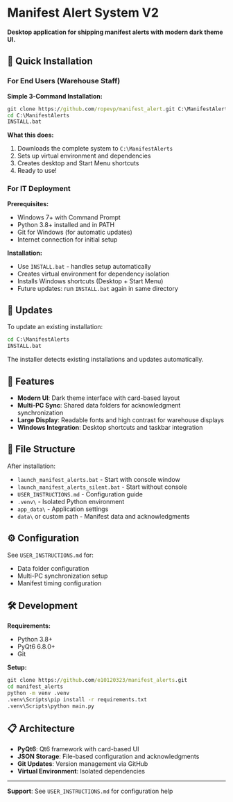 # Manifest Alert System V2

**Desktop application for shipping manifest alerts with modern dark theme UI.**

## 🚀 Quick Installation

### For End Users (Warehouse Staff)

**Simple 3-Command Installation:**
```cmd
git clone https://github.com/ropevp/manifest_alert.git C:\ManifestAlerts
cd C:\ManifestAlerts
INSTALL.bat
```

**What this does:**
1. Downloads the complete system to `C:\ManifestAlerts`
2. Sets up virtual environment and dependencies
3. Creates desktop and Start Menu shortcuts
4. Ready to use!

### For IT Deployment

**Prerequisites:**
- Windows 7+ with Command Prompt
- Python 3.8+ installed and in PATH
- Git for Windows (for automatic updates)
- Internet connection for initial setup

**Installation:**
- Use `INSTALL.bat` - handles setup automatically
- Creates virtual environment for dependency isolation
- Installs Windows shortcuts (Desktop + Start Menu)
- Future updates: run `INSTALL.bat` again in same directory

## 🔄 Updates

To update an existing installation:
```cmd
cd C:\ManifestAlerts
INSTALL.bat
```
The installer detects existing installations and updates automatically.

## 🎯 Features

- **Modern UI**: Dark theme interface with card-based layout
- **Multi-PC Sync**: Shared data folders for acknowledgment synchronization
- **Large Display**: Readable fonts and high contrast for warehouse displays
- **Windows Integration**: Desktop shortcuts and taskbar integration

## 📂 File Structure

After installation:
- `launch_manifest_alerts.bat` - Start with console window
- `launch_manifest_alerts_silent.bat` - Start without console
- `USER_INSTRUCTIONS.md` - Configuration guide
- `.venv\` - Isolated Python environment
- `app_data\` - Application settings
- `data\` or custom path - Manifest data and acknowledgments

## ⚙️ Configuration

See `USER_INSTRUCTIONS.md` for:
- Data folder configuration
- Multi-PC synchronization setup
- Manifest timing configuration

## 🛠️ Development

**Requirements:**
- Python 3.8+
- PyQt6 6.8.0+
- Git

**Setup:**
```cmd
git clone https://github.com/e10120323/manifest_alerts.git
cd manifest_alerts
python -m venv .venv
.venv\Scripts\pip install -r requirements.txt
.venv\Scripts\python main.py
```

## 📋 Architecture

- **PyQt6**: Qt6 framework with card-based UI
- **JSON Storage**: File-based configuration and acknowledgments
- **Git Updates**: Version management via GitHub
- **Virtual Environment**: Isolated dependencies

---

**Support**: See `USER_INSTRUCTIONS.md` for configuration help
